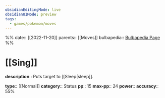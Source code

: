 ```yaml
---
obsidianEditingMode: live
obsidianUIMode: preview
tags:
  - games/pokemon/moves
---
```

%%
date:: [[2022-11-20]]
parents:: [[Moves]]
bulbapedia:: [Bulbapedia Page](https://bulbapedia.bulbagarden.net/wiki/Sing_(move))
%%

# [[Sing]]

**description**:: Puts target to [[Sleep|sleep]].

**type**:: [[Normal]]
**category**:: Status
**pp**:: 15
**max-pp**:: 24
**power**:: 
**accuracy**:: 55%